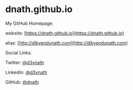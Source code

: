 dnath.github.io
===============

My GitHub Homepage:

website: [https://dnath.github.io](https://dnath.github.io)

alias: [http://dibyendunath.com](http://dibyendunath.com)


Social Links:

Twitter: [@d3vnath](https://twitter.com/d3vnath)

LinkedIn: [@d3vnath](https://www.linkedin.com/in/d3vnath)

GitHub: [@dnath](https://github.com/dnath)
